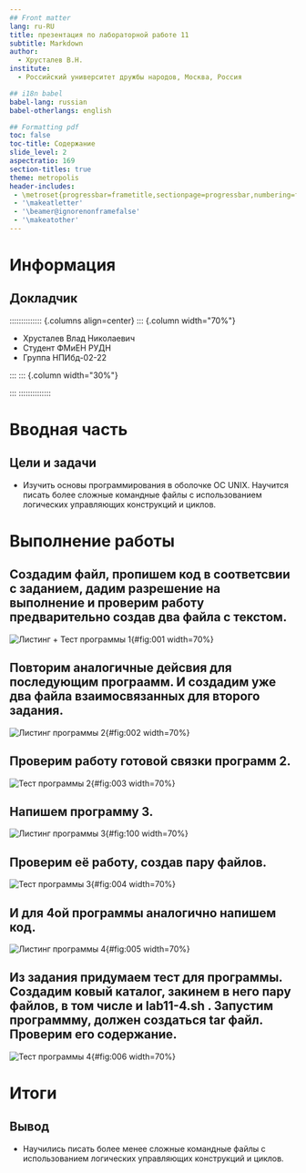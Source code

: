 ```yaml
---
## Front matter
lang: ru-RU
title: презентация по лабораторной работе 11
subtitle: Markdown
author:
  - Хрусталев В.Н.
institute:
  - Российский университет дружбы народов, Москва, Россия

## i18n babel
babel-lang: russian
babel-otherlangs: english

## Formatting pdf
toc: false
toc-title: Содержание
slide_level: 2
aspectratio: 169
section-titles: true
theme: metropolis
header-includes:
 - \metroset{progressbar=frametitle,sectionpage=progressbar,numbering=fraction}
 - '\makeatletter'
 - '\beamer@ignorenonframefalse'
 - '\makeatother'
---
```


# Информация

## Докладчик

:::::::::::::: {.columns align=center}
::: {.column width="70%"}

  * Хрусталев Влад Николаевич
  * Студент ФМиЕН РУДН
  * Группа НПИбд-02-22

:::
::: {.column width="30%"}

:::
::::::::::::::

# Вводная часть

## Цели и задачи

- Изучить основы программирования в оболочке ОС UNIX. Научится писать более сложные командные файлы с использованием логических управляющих конструкций и циклов.

# Выполнение работы

## Создадим файл, пропишем код в соответсвии с заданием, дадим разрешение на выполнение и проверим работу предварительно создав два файла с текстом.

![Листинг + Тест программы 1](image/1.png){#fig:001 width=70%}

## Повторим аналогичные дейсвия для последующим програамм. И создадим уже два файла взаимосвязанных для второго задания.

![Листинг программы 2](image/2.png){#fig:002 width=70%}

## Проверим работу готовой связки программ 2.

![Тест программы 2](image/3.png){#fig:003 width=70%}

## Напишем программу 3.

![Листинг программы 3](image/100.png){#fig:100 width=70%}

## Проверим её работу, создав пару файлов.

![Тест программы 3](image/4.png){#fig:004 width=70%}

## И для 4ой программы аналогично напишем код.

![Листинг программы 4](image/5.png){#fig:005 width=70%}

## Из задания придумаем тест для программы. Создадим ковый каталог, закинем в него пару файлов, в том числе и lab11-4.sh .  Запустим программму, должен создаться tar  файл. Проверим его содержание.

![Тест программы 4](image/6.png){#fig:006 width=70%}

# Итоги

## Вывод

- Научились писать более менее сложные командные файлы с использованием логических управляющих конструкций и циклов.

